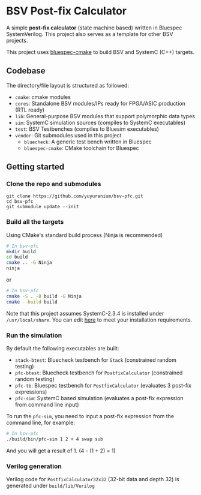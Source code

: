 # BSV Post-fix Calculator

A simple **post-fix calculator** (state machine based) written in Bluespec SystemVerilog. This project also serves as a template for other BSV projects.

This project uses [bluespec-cmake](https://github.com/yuyuranium/bluespec-cmake) to build BSV and SystemC (C++) targets.

## Codebase

The directory/file layout is structured as followed:

- `cmake`: cmake modules
- `cores`: Standalone BSV modules/IPs ready for FPGA/ASIC production (RTL ready)
- `lib`: General-purpose BSV modules that support polymorphic data types
- `sim`: SystemC simulation sources (compiles to SystemC executables)
- `test`: BSV Testbenches (compiles to Bluesim executables)
- `vendor`: Git submodules used in this project
  - `bluecheck`: A generic test bench written in Bluespec
  - `bluespec-cmake`: CMake toolchain for Bluespec
 
## Getting started

### Clone the repo and submodules

```
git clone https://github.com/yuyuranium/bsv-pfc.git
cd bsv-pfc
git submodule update --init
```

### Build all the targets

Using CMake's standard build process (Ninja is recommended)

```bash
# In bsv-pfc
mkdir build
cd build
cmake .. -G Ninja
ninja
```

or

```bash
# In bsv-pfc
cmake -S . -B build -G Ninja
cmake --build build
```

Note that this project assumes SystemC-2.3.4 is installed under `/usr/local/share`. You can edit [here](https://github.com/yuyuranium/bsv-pfc/blob/a7d36a02f6b24e64b64511c3924138b0cc0d424d/sim/CMakeLists.txt#L6) to meet your installation requirements.

### Run the simulation

By default the following executables are built:

- `stack-btest`: Bluecheck testbench for `Stack` (constrained random testing)
- `pfc-btest`: Bluecheck testbench for `PostfixCalculator` (constrained random testing)
- `pfc-tb`: Bluespec testbench for `PostfixCalculator` (evaluates 3 post-fix expressions)
- `pfc-sim`: SystemC based simulation (evaluates a post-fix expression from command line input)

To run the `pfc-sim`, you need to input a post-fix expression from the command line, for example:

```bash
# In bsv-pfc
./build/bin/pfc-sim 1 2 + 4 swap sub
```
And you will get a result of 1. (4 - (1 + 2) = 1)

### Verilog generation

Verilog code for `PostfixCalculator32x32` (32-bit data and depth 32) is generated under `build/lib/Verilog`
